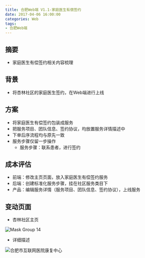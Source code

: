 ```yaml
---
title: 合肥Web端 V1.1-家庭医生有偿签约
date: 2017-04-06 16:00:00
categories: Web
tags:
- 合肥Web端
---
```


## 摘要

- 家庭医生有偿签约相关内容梳理

<!--more-->

## 背景

- 将杏林社区的家庭医生签约，在Web端进行上线

## 方案

- 将家庭医生有偿签约包装成服务
- 把服务项目、团队信息、签约协议，均放置服务详情描述中
- 下单后序流程均与原先一致
- 服务步骤仅留一步操作
    - 服务步骤：联系患者，进行签约

## 成本评估

- 前端：修改主页页面，放入家庭医生有偿签约服务
- 后端：创建标准化服务步骤，挂在社区服务类目下
- 产品：编辑服务详情（服务项目、团队信息、签约协议），上线服务

## 变动页面

- 杏林社区主页

![Mask Group 14](/media/Mask%20Group%2014.png)


- 详细描述

![合肥市互联网医院康复中心](/media/%E5%90%88%E8%82%A5%E5%B8%82%E4%BA%92%E8%81%94%E7%BD%91%E5%8C%BB%E9%99%A2%E5%BA%B7%E5%A4%8D%E4%B8%AD%E5%BF%83.png)




